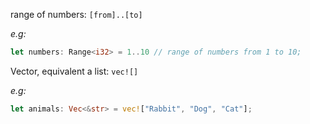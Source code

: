 range of numbers: `[from]..[to]`

_e.g:_
```rust
let numbers: Range<i32> = 1..10 // range of numbers from 1 to 10;
```

Vector, equivalent a list: `vec![]`

_e.g:_
```rust
let animals: Vec<&str> = vec!["Rabbit", "Dog", "Cat"];
```

